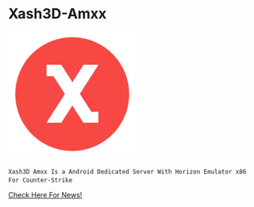 # Xash3D-Amxx



![inq3erdiagram](https://github.com/FWGS/xash3d-fwgs/raw/master/game_launch/icon-xash-material.png)

``Xash3D Amxx Is a Android Dedicated Server With Horizon Emulator x86 For Counter-Strike``

[Check Here For News!](https://github.com/vx-moha/xash3d-amxx/releases)
